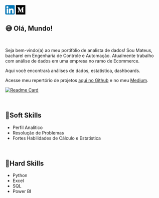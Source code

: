 <div>
  <a href="https://www.linkedin.com/in/mateusdeassis/" target="_blank"><img src="https://github.com/massis93/massis93/blob/main/linkedin.png" width="30px" target="_blank"></a>
  <a href="https://medium.com/@dassis.mateus" target="_blank"><img src="https://github.com/massis93/massis93/blob/main/medium.png" width="30px"></a>
</div>

## 😅 Olá, Mundo!
<br>

Seja bem-vindo(a) ao meu portifólio de analista de dados! Sou Mateus, bacharel em Engenharia de Controle e Automação. Atualmente trabalho com análise de dados em uma empresa no ramo de Ecommerce.

Aqui você encontrará análises de dados, estatística, dashboards.

Acesse meu repertório de projetos <a href="https://github.com/massis93/Projetos_Analise_Dados">aqui no Github</a> e no meu [Medium](https://medium.com/@dassis.mateus). 

[![Readme Card](https://github-readme-stats.vercel.app/api/pin/?username=massis93&theme=dracula&repo=Projetos_Analise_Dados)](https://github.com/massis93/Projetos_Analise_Dados)

<br>

## 🔧Soft Skills
- Perfil Analítico
- Resolução de Problemas
- Fortes Habilidades de Cálculo e Estatística

<br>


## 🔧Hard Skills
- Python 
- Excel
- SQL
- Power BI


